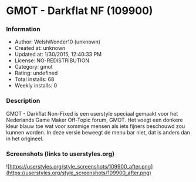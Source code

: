 # GMOT - Darkflat NF (109900)

### Information
- Author: WelshWonder10 (unknown)
- Created at: unknown
- Updated at: 1/30/2015, 12:40:33 PM
- License: NO-REDISTRIBUTION
- Category: gmot
- Rating: undefined
- Total installs: 68
- Weekly installs: 0


### Description
GMOT - Darkflat Non-Fixed is een userstyle speciaal gemaakt voor het Nederlands Game Maker Off-Topic forum, GMOT. Het voegt een donkere kleur blauw toe wat voor sommige mensen als iets fijners beschouwd zou kunnen worden.
In deze versie beweegt de menu bar niet, dat is anders dan in het origineel.


### Screenshots (links to userstyles.org)
![https://userstyles.org/style_screenshots/109900_after.png](https://userstyles.org/style_screenshots/109900_after.png)


